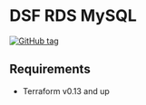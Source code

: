 # DSF RDS MySQL
[![GitHub tag](https://img.shields.io/github/v/tag/imperva/dsfkit.svg)](https://github.com/imperva/dsfkit/tags)

## Requirements
* Terraform v0.13 and up
